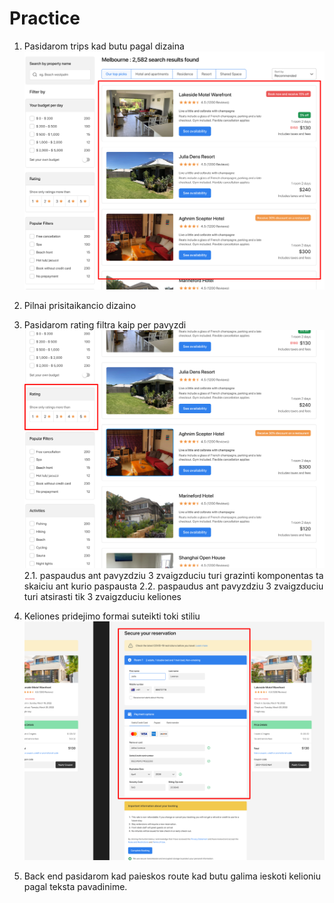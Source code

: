 # Practice

1. Pasidarom trips kad butu pagal dizaina ![](assets/2024-03-18-12-50-31.png)
2. Pilnai prisitaikancio dizaino
3. Pasidarom rating filtra kaip per pavyzdi ![](assets/2024-03-18-12-51-20.png)
   2.1. paspaudus ant pavyzdziu 3 zvaigzduciu turi grazinti komponentas ta skaiciu ant kurio paspausta
   2.2. paspaudus ant pavyzdziu 3 zvaigzduciu turi atsirasti tik 3 zvaigzduciu keliones

4. Keliones pridejimo formai suteikti toki stiliu ![](assets/2024-03-18-12-54-14.png)

5. Back end pasidarom kad paieskos route kad butu galima ieskoti kelioniu pagal teksta pavadinime.
